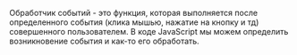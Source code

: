 Обработчик событий - это функция, которая выполняется после определенного события (клика мышью, нажатие на кнопку и тд) совершенного пользователем. В коде JavaScript мы можем определить возникновение события и как-то его обработать.